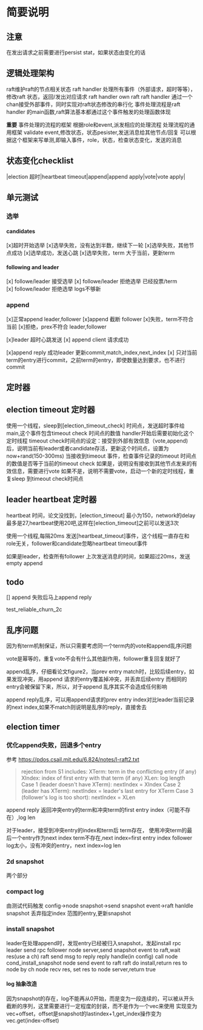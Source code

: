# 简要说明

## 注意

在发出请求之前需要进行persist stat，如果状态由变化的话

## 逻辑处理架构

raft维护raft的节点相关状态
raft handler 处理所有事件（外部请求，超时等等），修改raft 状态，返回/发出对应请求
raft handler own raft
raft handler 通过一个chan接受外部事件，同时实现对raft状态修改的串行化
事件处理流程是raft handler 的main函数,raft算法基本都通过这个事件触发的处理函数体现

**重要**
事件处理的流程的框架
根据role和event,派发相应的处理流程
处理流程的通用框架
validate event,修改状态，状态pesister,发送消息给其他节点/回复
可以根据这个框架来写单测,即输入事件，role，状态，检查状态变化，发送的消息

## 状态变化checklist

|election 超时|heartbeat timeout|append|append apply|vote|vote apply|

## 单元测试

### 选举

#### candidates

[x]超时开始选举
[x]选举失败，没有达到半数，继续下一轮
[x]选举失败，其他节点成功
[x]选举成功，发送心跳
[x]选举失败，term 大于当前，更新term

#### following and leader

[x] followe/leader 接受选举
[x] followe/leader 拒绝选举 已经投票/term  
[x] followe/leader 拒绝选举 logs不够新

### append

[x]正常append leader,follower
[x]append 截断 follower
[x]失败，term不符合当前
[x]拒绝，prex不符合 leader,follower

[x]leader 超时心跳发送
[x] append client 请求成功

[x]append reply 成功leader 更新commit,match_index,next_index
[x] 只对当前term的entry进行commit，之前term的entry，即使数量达到要求，也不进行commit

## 定时器

## election timeout 定时器

使用一个线程，sleep到[election_timeout_check] 时间点，发送超时事件给main,这个事件包含timeout check 时间点的数值
handler开始后需要初始化这个定时线程
timeout check时间点的设定：接受到外部有效信息（vote,append)后，说明当前有leader或者candidate存活，更新这个时间点，设置为now+rand(150-300ms)
当接收到timeout 事件，检查事件记录的timeout 时间点的数值是否等于当前的timeout check
如果是，说明没有接收到其他节点发来的有效信息，需要进行vote
如果不是，说明不需要vote，启动一个新的定时线程，重复sleep 到timeout check时间点

## leader heartbeat 定时器

heartbeat 时间，论文没找到，[election_timeout] 最小为150，network的delay最多是27,heartbeat使用20吧,这样在[election_timeout]之前可以发送3次

使用一个线程,每隔20ms 发送[heartbeat_timeout]事件，这个线程一直存在和role无关，follower和candidate忽略heartbeat timeout事件

如果是leader，检查所有follower 上次发送消息的时间，如果超过20ms，发送empty append

## todo

[] append 失败后马上append reply

test_reliable_churn_2c

## 乱序问题

因为有term机制保证，所以只需要考虑同一个term内的vote和append乱序问题

vote是幂等的，重复vote不会有什么其他副作用，follower重复回复就好了

append乱序，仔细看论文figure2，当prev entry match时，比较后续entry，如果发现冲突，用append 请求的entry覆盖掉冲突，并丢弃后续entry
而相同的entry会被保留下来，所以，对于append 乱序其实不会造成任何影响

append reply乱序，可以用append请求的prev entry index对比leader当前记录的next index,如果不match则说明是乱序的reply，直接舍去

## election timer

### 优化append失败，回退多个entry

参考 <https://pdos.csail.mit.edu/6.824/notes/l-raft2.txt>

> rejection from S1 includes:
> XTerm:  term in the conflicting entry (if any)
>XIndex: index of first entry with that term (if any)
>XLen:   log length
>Case 1 (leader doesn't have XTerm):
>nextIndex = XIndex
>Case 2 (leader has XTerm):
>nextIndex = leader's last entry for XTerm
>Case 3 (follower's log is too short):
>nextIndex = XLen

append reply 返回冲突entry的term和冲突term的first entry index（可能不存在）,log len

对于leader，接受到冲突entry的index和term后
term存在，
使用冲突term的最后一个entry作为next index
term不存在,next index=first entry index
follower log太小，没有冲突的entry，next index=log len

### 2d snapshot

两个部分

### compact log

由测试代码触发
config->node snapshot->send snapshot event->raft hanldle snapshot
丢弃指定index 范围的entry,更新snapshot

### install snapshot

leader在处理append时，发现entry已经被归入snapshot，发起install rpc
leader send rpc
follower node server,send snapshot event to raft,wait res(use a ch)
raft send msg to reply
reply handle(in config) call node cond_install_snapshot
node send event to raft
raft do install,return res to node by ch
node recv res, set res to node server,return true


#### log 抽象改造

因为snapshot的存在，log不能再从0开始，而是变为一段连续的，可以被从开头截断的序列，这里需要进行一定程度的封装，而不是作为一个vec来使用
实现变为vec+offset，offset是snapshot的lastindex+1,get_index操作变为vec.get(index-offset)
